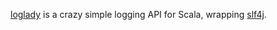 [loglady][1] is a crazy simple logging API for Scala, wrapping [slf4j][2].

[1]: http://github.com/dln/loglady
[2]: http://www.slf4j.org/

